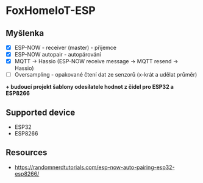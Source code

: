 # FoxHomeIoT-ESP

## Myšlenka

 - [x] ESP-NOW - receiver (master) - příjemce
 - [x] ESP-NOW autopair - autopárování
 - [x] MQTT -> Hassio (ESP-NOW receive message -> MQTT resend -> Hassio)
 - [ ] Oversampling - opakované čtení dat ze senzorů (x-krát a udělat průměr)
 
 **+ budoucí projekt šablony odesílatele hodnot z čidel pro ESP32 a ESP8266**
 
## Supported device

 - ESP32
 - ESP8266

## Resources
 - https://randomnerdtutorials.com/esp-now-auto-pairing-esp32-esp8266/
